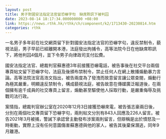 ```yaml
---
layout: post
title: 男子對國安法指定法官留恐嚇字句　缺席聆訊下被判囚
date: 2023-08-14 18:17:34.000000000 +08:00
link: https://news.rthk.hk/rthk/ch/component/k2/1713430-20230814.htm
categories: rthk
---
```


一名男子多年前在社交網頁留下針對國安法指定法官的恐嚇字句，違反禁制令，藐視法庭，男子早前已經離開本港，法庭發出拘捕令，高等法院今日在他缺席聆訊下，將他判囚4個月，並下令男子向律政司支付訟費。

國安法指定法官、總裁判官蘇惠德3年前接獲恐嚇電話，被告事後在社交平台兩個專頁帖文留下恐嚇字句，法庭及後頒布禁制令，禁止任何人在網上散播煽動暴力言論。高等法院法官高浩文指出，被告兩度為了發洩而故意留言讓公眾查閱，煽動行為極其嚴重，明顯違反禁制令，構成藐視法庭，被告故意在傳媒廣泛報道後，在兩個擁有逾千成員的社交專頁上留言，煽動甚至驅使他人採取行動，是嚴重侮辱及挑戰司法行政。

案情指，總裁判官辦公室在2020年12月3日接獲恐嚇來電，被告張志豪兩日後，分別在兩個社交專頁留下恐嚇字句，兩則帖文分別有843人回應及226人留言。被告2021年3月被捕，警誡下承認曾主動發布涉案兩則留言，但辯稱是出於憤怒及一時衝動，實際上沒有任何意圖傷害蘇惠德與他的家人，被告其後棄保潛逃，同年9月離港。
